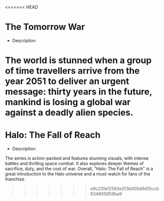 <<<<<<< HEAD
# The Tomorrow War

* Description

The world is stunned when a group of time travellers arrive from the year 2051 to deliver an urgent message: thirty years in the future, mankind is losing a global war against a deadly alien species.
=======
# Halo: The Fall of Reach

* Description

The series is action-packed and features stunning visuals, with intense battles and thrilling space combat. It also explores deeper themes of sacrifice, duty, and the cost of war. Overall, "Halo: The Fall of Reach" is a great introduction to the Halo universe and a must-watch for fans of the franchise.
>>>>>>> e9c22fef2593e2f3b005d9d10ccb934605859ba9
